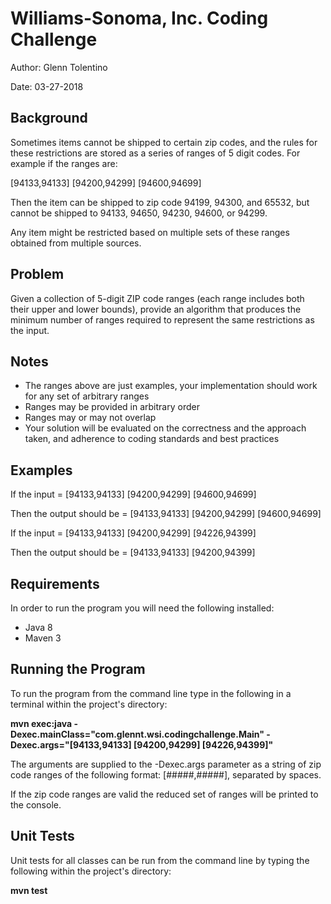 <h1>Williams-Sonoma, Inc. Coding Challenge</h1>
<p>Author: Glenn Tolentino</p>
<p>Date: 03-27-2018</p>

<h2>Background</h2>
<p>Sometimes items cannot be shipped to certain zip codes, and the rules for these restrictions are stored as a series of ranges of 5 digit codes. For example if the ranges are:</p>
<p>[94133,94133] [94200,94299] [94600,94699]</p>
<p>Then the item can be shipped to zip code 94199, 94300, and 65532, but cannot be shipped to 94133, 94650, 94230, 94600, or 94299.</p>
<p>Any item might be restricted based on multiple sets of these ranges obtained from multiple sources.</p>

<h2>Problem</h2>
<p>Given a collection of 5-digit ZIP code ranges (each range includes both their upper and lower bounds), provide an algorithm that produces the minimum number of ranges required to represent the same restrictions as the input.</p>

<h2>Notes</h2>
<ul>
  <li>The ranges above are just examples, your implementation should work for any set of arbitrary ranges</li>
  <li>Ranges may be provided in arbitrary order</li>
  <li>Ranges may or may not overlap</li>
  <li>Your solution will be evaluated on the correctness and the approach taken, and adherence to coding standards and best practices</li>
</ul>
<h2>Examples</h2>
<p>If the input = [94133,94133] [94200,94299] [94600,94699]</p>
<p>Then the output should be = [94133,94133] [94200,94299] [94600,94699]</p>
<p>If the input = [94133,94133] [94200,94299] [94226,94399]</p>
<p>Then the output should be = [94133,94133] [94200,94399]</p>

<h2>Requirements</h2>
<p>In order to run the program you will need the following installed:</p>
<ul>
  <li>Java 8</li>
  <li>Maven 3</li>
</ul>

<h2>Running the Program</h2>
<p>To run the program from the command line type in the following in a terminal within the project's directory:</p>
<p><strong>mvn exec:java -Dexec.mainClass="com.glennt.wsi.codingchallenge.Main" -Dexec.args="[94133,94133] [94200,94299] [94226,94399]"</strong></p>
<p>The arguments are supplied to the -Dexec.args parameter as a string of zip code ranges of the following format: [#####,#####], separated by spaces.</p>
<p>If the zip code ranges are valid the reduced set of ranges will be printed to the console.</p>

<h2>Unit Tests</h2>
<p>Unit tests for all classes can be run from the command line by typing the following within the project's directory:</p>
<p><strong>mvn test</strong></p>



